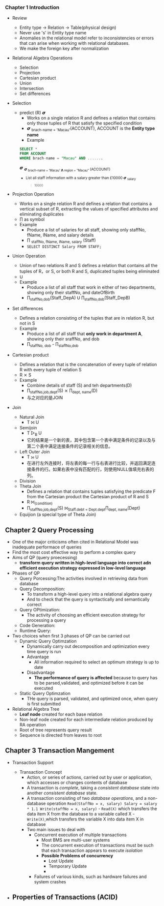 ### Chapter 1 Introduction

- Review

  - Entity type -> Relation -> Table(physical design)
  - Never use 's' in Entity type name
  - Anomalies in the relational model refer to inconsistencies or errors that
    can arise when working with relational databases.
  - We make the foreign key after normalization

- Relational Algebra Operations
  - Selection
  - Projection
  - Cartesian product
  - Union
  - Intersection
  - Set differences
- Selection

  - predict (R) 𝞼
    - Works on a single relation R and defines a relation that contains only
      those tuples of R that satisfy the specified condition
    - 𝞼 <sub>brach-name = 'Macau'</sub>(ACCOUNT), ACCOUNT is the **Entity type
      name**
    - Example
    ```sql
    SELECT *
    FROM ACCOUNT
    WHERE brach-name = "Macau" AND .......
    ```
    𝞼 <sub>𝞼 <sub>brach-name = 'Macau' 𝝠 region = "Macau" </sub> (ACCOUNT)
    - List all staff information with a salary greater than £10000 𝞼 <sub>salary
      > 10000</sub>

- Projection Operation

  - Works on a single relation R and defines a relation that contains a vertical
    subset of R, extracting the values of specified attributes and eliminating
    duplicates
  - ∏ as symbol
  - Example
    - Produce a list of salaries for all staff, showing only staffNo, fName,
      lName, and salary details
    - ∏ <sub>staffNo, fName, lName, salary</sub> (Staff)
    - `SELECT DISTINCT Salary FROM STAFF;`

- Union Operation

  - Union of two relations R and S defines a relation that contains all the
    tuples of R，or S, or both R and S, duplicated tuples being eliminated
  - 𝖴
  - Example
    - Produce a list of all staff that work in either of two departments,
      showing only their staffNo, and dateOfBirth
    - ∏<sub>staffNo,dob</sub>(Staff_DepA) 𝖴 ∏<sub>staffNo,dob</sub>(Staff_DepB)

- Set differences

  - Defines a relation consisting of the tuples that are in relation R, but not
    in S
  - Example
    - Produce a list of all staff that **only work in department A**, showing
      only their sraffNo, and dob
    - ∏<sub>staffNo, dob</sub> - ∏<sub>staffNo,dob</sub>

- Cartesian product
  - Defines a relation that is the concatenation of every tuple of relation R
    with every tuple of relation S
  - R ⨯ S
  - Example
    - Combine details of staff (S) and teh departments(D)
    - ∏<sub>staffNo,job,dept</sub>(S) ⨯ ∏<sub>dept, name</sub>(D)
    - 与之对应的是JOIN
- Join
  - Natural Join
    - T ⨝ U
  - Semijoin
    - T ▷<sub>B</sub> U
    - 它的结果是一个新的表，其中包含第一个表中满足条件的记录以及与第二个表中满足连接条件的记录相关的信息。
  - Left Outer Join
    - T ⟕ U
    - 在进行左外连接时，将左表的每一行与右表进行比较，并返回满足连接条件的行。如果右表中没有匹配的行，则使用NULL值填充右表的列。
  - Division
  - Theta Join
    - Defines a relation that contains tuples satisfying the predicate F from
      the Cartesian product the Cartesian product of R and S
    - R ⨝<sub>(condition)</sub>
    - ∏<sub>staffNo,job,dept</sub>(S) ⨝<sub>Staff.debt =
      Dept.dept</sub>∏<sub>dept, name</sub>(Dept)
  - Equijion (a special type of Theta Join)

## Chapter 2 Query Processing

- One of the major criticisms often cited in Relational Model was inadequate
  performace of queries
- Find the most cost effective way to perform a complex query
- Aims of QP (query proecessing)
  - **transform query written in high-level language into correct adn efficient
    execution strategy expressed in low-level language**
- Phases of QP
  - Query Porcessing:The activities involved in retrieving data from database
  - Query Decomposition:
    - To transform a high-level query into a relational algebra query
    - And to check that the query is syntactically and semantically correct
  - Query OPtimization:
    - The activity of choosing an efficient execution strategy for processing a
      query
  - Code Generation:
  - Runtime Query:
- Two choices when first 3 phases of QP can be carried out
  - Dynamic Query Optimzation
    - Dynamically carry out decomposition and optimization every time query is
      run
    - Advantage
      - All information required to select an optimum strategy is up to date
    - Disadvantage
      - **The performance of query is affected** because to query has to be
        parsed,validated, and optimized before it can be executed
  - Static Query Optimzation
    - THe query is parsed, validated, and optimized once, when query is first
      submitted
- Relational Algebra Tree
  - **Leaf node** created for each base relation
  - Non-leaf node created for each intermediate relation produced by RA
    operation
  - Root of tree represents query result
  - Sequence is directed from leaves to root

## Chapter 3 Transaction Mangement

- Transaction Support

  - Transaction Concept
    - Action, or series of actions, carried out by user or application, which
      accesses or changes contents of database
    - A transaction is _complete_, taking a _consistent database_ state into
      another _consistent database_ state.
    - A transaction consisting of two _database operations_, and a non-database
      operation
      `Read(StaffNo = x, salary) Salary = salary * 1.1 Write(staffNo = x, salary)` -
      `Read(X)` which transfers the data item X from the database to a variable
      called X - `Write(X)`,which transfers the variable X into data item X in
      database
    - Two main issues to deal with
      - Concurrent execution of multiple transactions
        - Most BMS are multi-user systems
        - The concurrent execution of transactions must be such that each
          transaction appears to execute _isolation_
        - **Possible Problems of concurrency**
          - Lost Update
          - Temporary Update
          -
      - Failures of various kinds, such as hardware failures and system crashes

- ## Properties of Transactions (ACID)
